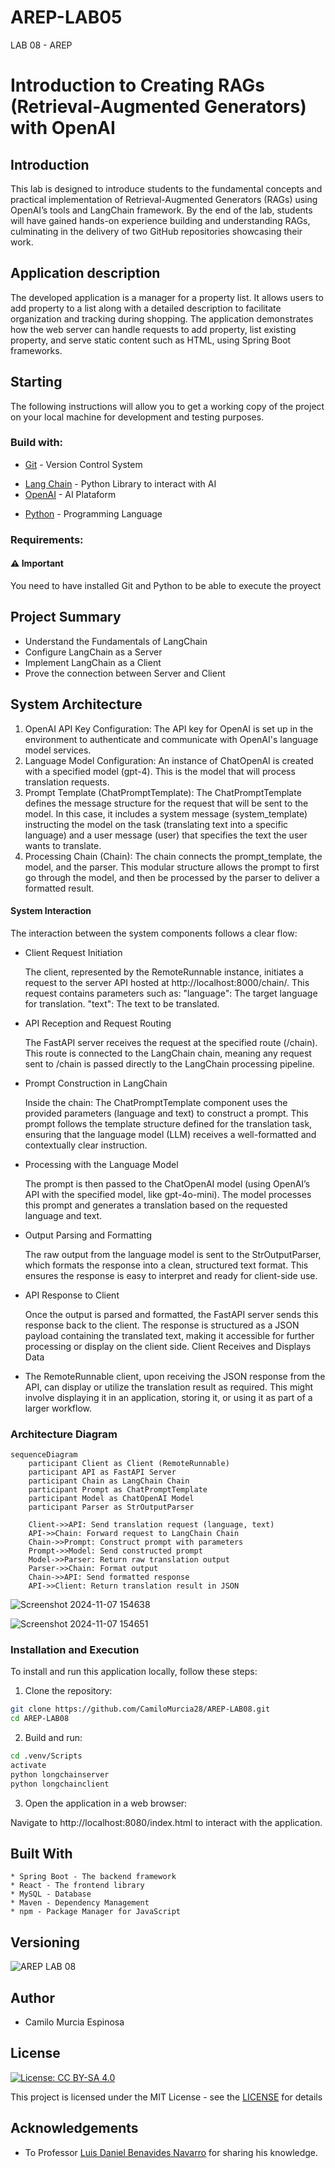 # AREP-LAB05
LAB 08 - AREP

# Introduction to Creating RAGs (Retrieval-Augmented Generators) with OpenAI

## Introduction

This lab is designed to introduce students to the fundamental concepts and practical implementation of Retrieval-Augmented Generators (RAGs) using OpenAI’s tools and LangChain framework. By the end of the lab, students will have gained hands-on experience building and understanding RAGs, culminating in the delivery of two GitHub repositories showcasing their work.

## Application description

The developed application is a manager for a property list. It allows users to add property to a list along with a detailed description to facilitate organization and tracking during shopping. The application demonstrates how the web server can handle requests to add property, list existing property, and serve static content such as HTML, using Spring Boot frameworks.

## Starting

The following instructions will allow you to get a working copy of the project on your local machine for development and testing purposes.

### Build with:
    
* [Git](https://git-scm.com) - Version Control System
- [Lang Chain](https://python.langchain.com/docs/get_started/introduction) - Python Library to interact with AI
- [OpenAI](https://openai.com/) - AI Plataform
* [Python](https://www.python.org/) - Programming Language

### Requirements:

#### ⚠️ Important

You need to have installed Git and Python to be able to execute the proyect

## Project Summary

* Understand the Fundamentals of LangChain
* Configure LangChain as a Server
* Implement LangChain as a Client
* Prove the connection between Server and Client

## System Architecture

1. OpenAI API Key Configuration: The API key for OpenAI is set up in the environment to authenticate and communicate with OpenAI's language model services.
2. Language Model Configuration: An instance of ChatOpenAI is created with a specified model (gpt-4). This is the model that will process translation requests.
3. Prompt Template (ChatPromptTemplate): The ChatPromptTemplate defines the message structure for the request that will be sent to the model. In this case, it includes a system message (system_template) instructing the model on the task (translating text into a specific language) and a user message (user) that specifies the text the user wants to translate.
4. Processing Chain (Chain): The chain connects the prompt_template, the model, and the parser. This modular structure allows the prompt to first go through the model, and then be processed by the parser to deliver a formatted result.

#### System Interaction
The interaction between the system components follows a clear flow:

* Client Request Initiation

    The client, represented by the RemoteRunnable instance, initiates a request to the server API hosted at http://localhost:8000/chain/. This request contains parameters such as:
    "language": The target language for translation.
    "text": The text to be translated.
    
* API Reception and Request Routing

    The FastAPI server receives the request at the specified route (/chain). This route is connected to the LangChain chain, meaning any request sent to /chain is passed directly to the LangChain processing pipeline.
    
* Prompt Construction in LangChain

    Inside the chain: The ChatPromptTemplate component uses the provided parameters (language and text) to construct a prompt. This prompt follows the template structure defined for the translation task, ensuring that the language model (LLM) receives a well-formatted and contextually clear instruction.
    
* Processing with the Language Model

    The prompt is then passed to the ChatOpenAI model (using OpenAI’s API with the specified model, like gpt-4o-mini). The model processes this prompt and generates a translation based on the requested language and text.
* Output Parsing and Formatting

    The raw output from the language model is sent to the StrOutputParser, which formats the response into a clean, structured text format. This ensures the response is easy to interpret and ready for client-side use.
* API Response to Client

    Once the output is parsed and formatted, the FastAPI server sends this response back to the client. The response is structured as a JSON payload containing the translated text, making it accessible for further processing or display on the client side.
    Client Receives and Displays Data

* The RemoteRunnable client, upon receiving the JSON response from the API, can display or utilize the translation result as required. This might involve displaying it in an application, storing it, or using it as part of a larger workflow.

### Architecture Diagram
```mermaid
sequenceDiagram
    participant Client as Client (RemoteRunnable)
    participant API as FastAPI Server
    participant Chain as LangChain Chain
    participant Prompt as ChatPromptTemplate
    participant Model as ChatOpenAI Model
    participant Parser as StrOutputParser

    Client->>API: Send translation request (language, text)
    API->>Chain: Forward request to LangChain Chain
    Chain->>Prompt: Construct prompt with parameters
    Prompt->>Model: Send constructed prompt
    Model->>Parser: Return raw translation output
    Parser->>Chain: Format output
    Chain->>API: Send formatted response
    API->>Client: Return translation result in JSON

```

![Screenshot 2024-11-07 154638](https://github.com/user-attachments/assets/5a4481d4-8b03-42d2-9a07-656eda6681a2)


![Screenshot 2024-11-07 154651](https://github.com/user-attachments/assets/5cdb6b4b-fe86-4d17-9044-b1ec1be2046e)



### Installation and Execution

To install and run this application locally, follow these steps:

1. Clone the repository:

```bash
git clone https://github.com/CamiloMurcia28/AREP-LAB08.git
cd AREP-LAB08
```

2. Build and run:

```bash
cd .venv/Scripts
activate
python longchainserver
python longchainclient
```

3. Open the application in a web browser:

Navigate to http://localhost:8080/index.html to interact with the application.

## Built With
    * Spring Boot - The backend framework
    * React - The frontend library
    * MySQL - Database
    * Maven - Dependency Management
    * npm - Package Manager for JavaScript

## Versioning

![AREP LAB 08](https://img.shields.io/badge/AREP_LAB_08-v1.0.0-blue)

## Author

- Camilo Murcia Espinosa

## License

[![License: CC BY-SA 4.0](https://licensebuttons.net/l/by-sa/4.0/88x31.png)](https://creativecommons.org/licenses/by-sa/4.0/deed.es)

This project is licensed under the MIT License - see the [LICENSE](LICENSE) for details

## Acknowledgements

- To Professor [Luis Daniel Benavides Navarro](https://ldbn.is.escuelaing.edu.co) for sharing his knowledge.


